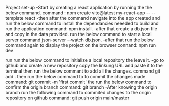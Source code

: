 
Project set-up
-Start by creating a react application by running the the below command. command : npm create vite@latest my-react-app -- --template react -then after the command navigate into the app created and run the below command to install the dependancies neeeded to build and run the application command: npm install. -after that create a db.json file and copy in the data provided. run the below command to start a local server command json-server --watch db.json. -after that run the below command again to display the project on the browser connand: npm run dev

run run the below command to initialize a local repository the leave it. -go to github and create a new repository copy the linkung URL and paste it to the terminal then run the below commant to add all the changes. command git add . then run the below command to to commit the changes made. command: git commit -m 'first commit' the run the below command to confirm the origin branch command: git branch -After knowing the origin branch run the following command to commited changes to the origin repository on github command: git push origin main/master
